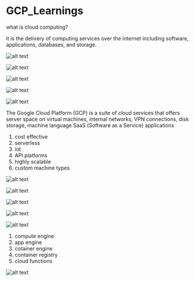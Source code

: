 # GCP_Learnings



what is cloud computing?

<!-- ans:  -->

it is the delivery of computing services over the internet including software, applications, databases, and storage.

<!-- cloud sevice providerse -->
![alt text](image.png)

<!-- cloud for iot -->
![alt text](image-1.png)

<!-- cloud for ML -->
![alt text](image-2.png)
<!-- how it will use in ml -->
![alt text](image-3.png)

<!-- what is disaster recovery -->

![alt text](image-4.png)


<!-- what is google cloud platform -->
The Google Cloud Platform (GCP) is a suite of cloud services that offers server space on virtual machines, internal networks, VPN connections, disk storage, machine language SaaS (Software as a Service) applications

 <!-- why GCP -->

1. cost effective
2. serverless
3. iot
4. API platforms
5. highly scalable
6. custom machine types

<!--  uses of gcp instance and bucket in gcp -->
![alt text](image-7.png)


<!--AWS vs AZURE vs GCP -->

![alt text](image-5.png)

<!-- TOP Companies using cloud servers -->
![alt text](image-6.png)

<!-- storage services -->
![alt text](image-8.png)

<!-- GCP service domains -->
![alt text](image-9.png)

<!-- gcp compute engine -->

1. compute engine
2. app engine
3. cotainer engine
4. container registry 
5. cloud functions

![alt text](image-10.png)
